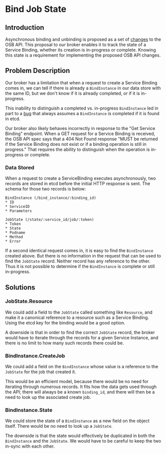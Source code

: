 # Bind Job State

## Introduction

Asynchronous binding and unbinding is proposed as a set of
[changes](https://github.com/openservicebrokerapi/servicebroker/pull/334/) to
the OSB API. This proposal to our broker enables it to track the state of a
Service Binding, whether its creation is in-progress or complete. Knowing this
state is a requirement for implementing the proposed OSB API changes.

## Problem Description

Our broker has a limitation that when a request to create a Service Binding
comes in, we can tell if there is already a ``BindInstance`` in our data store
with the same ID, but we don't know if it is already completed, or if it is
in-progress.

This inability to distinguish a completed vs. in-progress ``BindInstance`` led
in part to a
[bug](https://github.com/openshift/ansible-service-broker/issues/670) that
always assumes a ``BindInstance`` is completed if it is found in etcd.

Our broker also likely behaves incorrectly in response to the "Get Service
Binding" endpoint. When a GET request for a Service Binding is received, the
OSB API spec says that a 404 Not Found response "MUST be returned if the
Service Binding does not exist or if a binding operation is still in progress."
That requires the ability to distinguish when the operation is in-progress or
complete.

### Data Stored

When a request to create a ServiceBinding executes asynchronously, two records
are stored in etcd before the initial HTTP response is sent. The schema for
those two records is below:

```
BindInstance (/bind_instance/:binding_id)
* ID
* ServiceID
* Parameters

JobState (/state/:service_id/job/:token)
* Token
* State
* Podname
* Method
* Error 
```

If a second identical request comes in, it is easy to find the ``BindInstance``
created above. But there is no information in the request that can be used to
find the ``JobState`` record. Neither record has any reference to the other.
Thus it is not possible to determine if the ``BindInstance`` is complete or
still in-progress.

## Solutions

### JobState.Resource

We could add a field to the ``JobState`` called something like ``Resource``,
and make it a canonical reference to a resource such as a Service Binding.
Using the etcd key for the binding would be a good option.

A downside is that in order to find the correct ``JobState`` record, the broker
would have to iterate through the records for a given Service Instance, and
there is no limit to how many such records there could be.

### BindInstance.CreateJob

We could add a field on the ``BindInstance`` whose value is a reference to the
``JobState`` for the job that created it.

This would be an efficient model, because there would be no need for iterating
through numerous records. It fits how the data gets used through the API; there
will always be a known ``binding_id``, and there will then be a need to look up
the associated create job.

### BindInstance.State

We could store the state of a ``BindInstance`` as a new field on the object
itself. There would be no need to look up a ``JobState``.

The downside is that the state would effectively be duplicated in both the
``BindInstance`` and the ``JobState``. We would have to be careful to keep the
two in-sync with each other.

